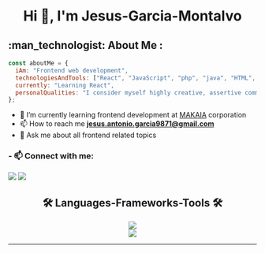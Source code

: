 

<!--
**Jesus-Garcia-Montalvo/Jesus-Garcia-montalvo** is a ✨ _special_ ✨ repository because its `README.md` (this file) appears on your GitHub profile.

Here are some ideas to get you started:

- 🔭 I’m currently working on ...
- 🌱 I’m currently learning ...
- 👯 I’m looking to collaborate on ...
- 🤔 I’m looking for help with ...
- 💬 Ask me about ...
- 📫 How to reach me: ...
- 😄 Pronouns: ...
- ⚡ Fun fact: ...
-->
<h1 align="center">Hi 👋, I'm Jesus-Garcia-Montalvo</h1>

<h2 align="left">  :man_technologist: About Me : </h2>

```javascript
const aboutMe = {
  iAm: "Frontend web development",
  technologiesAndTools: ["React", "JavaScript", "php", "java", "HTML", "CSS", "SASS", "Bootstrap", "Figma"],
  currently: "Learning React",
  personalQualities: "I consider myself highly creative, assertive communication and empathy. I believe in collaborative work and that I can learn easily."
};
```

- 🌱 I’m currently learning frontend development at <a href="https://makaia.org/">MAKAIA</a> corporation
- 📫 How to reach me **jesus.antonio.garcia9871@gmail.com**
- 💬 Ask me about all frontend related topics




 

<h3 align="left">- 📫 Connect with me:</h3>

<a href="www.linkedin.com/in/jesus-antonio-garcia-montalvo" target="_blank"><img src="https://img.shields.io/badge/-LinkedIn-%230077B5?style=for-the-badge&logo=linkedin&logoColor=white" target="_blank"></a>
<a href = "jesus.antonio.garcia9871@gmail.com"><img src="https://img.shields.io/badge/-Gmail-%23333?style=for-the-badge&logo=gmail&logoColor=white" target="_blank"></a>



<h2 align="center">🛠️ Languages-Frameworks-Tools 🛠️</h2> 

<p align="center">
  <a href="https://skillicons.dev">
    <img src="https://skillicons.dev/icons?i=git,bootstrap,javascript,css,html,redux,react" /><br>
    <img src="https://skillicons.dev/icons?i=firebase,java,php,mysql,babel,webpack,vscode,github,figma" />

  </a>
</p>
<hr>
